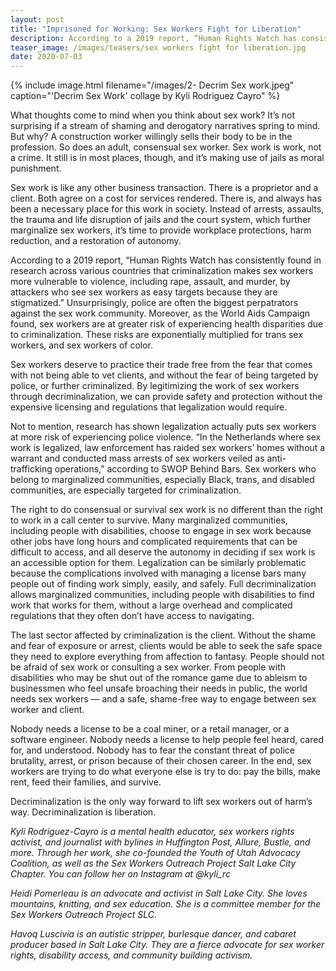 ```yaml
---
layout: post
title: "Imprisoned for Working: Sex Workers Fight for Liberation"
description: According to a 2019 report, “Human Rights Watch has consistently found in research across various countries that criminalization makes sex workers more vulnerable to violence, including rape, assault, and murder, by attackers who see sex workers as easy targets because they are stigmatized.” Unsurprisingly, police are often the biggest perpatrators against the sex work community. Moreover, as the World Aids Campaign found, sex workers are at greater risk of experiencing health disparities due to criminalization. These risks are exponentially multiplied for trans sex workers, and sex workers of color.
teaser_image: /images/teasers/sex workers fight for liberation.jpg
date: 2020-07-03
---
```


{% include image.html
  filename="/images/2- Decrim Sex work.jpeg"
  caption="'Decrim Sex Work' collage by Kyli Rodriguez Cayro"
%}

What thoughts come to mind when you think about sex work? It’s not surprising if a stream of shaming and derogatory narratives spring to mind. But why? A construction worker willingly sells their body to be in the profession. So does an adult, consensual sex worker. Sex work is work, not a crime. It still is in most places, though, and it’s making use of jails as moral punishment.

Sex work is like any other business transaction. There is a proprietor and a client. Both agree on a cost for services rendered. There is, and always has been a necessary place for this work in society. Instead of arrests, assaults, the trauma and life disruption of jails and the court system, which further marginalize sex workers, it’s time to provide workplace protections, harm reduction, and a restoration of autonomy.

According to a 2019 report, “Human Rights Watch has consistently found in research across various countries that criminalization makes sex workers more vulnerable to violence, including rape, assault, and murder, by attackers who see sex workers as easy targets because they are stigmatized.” Unsurprisingly, police are often the biggest perpatrators against the sex work community. Moreover, as the World Aids Campaign found, sex workers are at greater risk of experiencing health disparities due to criminalization. These risks are exponentially multiplied for trans sex workers, and sex workers of color.

Sex workers deserve to practice their trade free from the fear that comes with not being able to vet clients, and without the fear of being targeted by police, or further criminalized. By legitimizing the work of sex workers through decriminalization, we can provide safety and protection without the expensive licensing and regulations that legalization would require.

Not to mention, research has shown legalization actually puts sex workers at more risk of experiencing police violence. “In the Netherlands where sex work is legalized, law enforcement has raided sex workers’ homes without a warrant and conducted mass arrests of sex workers veiled as anti-trafficking operations,” according to SWOP Behind Bars. Sex workers who belong to marginalized communities, especially Black, trans, and disabled communities, are especially targeted for criminalization.

The right to do consensual or survival sex work is no different than the right to work in a call center to survive. Many marginalized communities, including people with disabilities, choose to engage in sex work because other jobs have long hours and complicated requirements that can be difficult to access, and all deserve the autonomy in deciding if sex work is an accessible option for them. Legalization can be similarly problematic because the complications involved with managing a license bars many people out of finding work simply, easily, and safely. Full decriminalization allows marginalized communities, including people with disabilities to find work that works for them, without a large overhead and complicated regulations that they often don’t have access to navigating.

The last sector affected by criminalization is the client. Without the shame and fear of exposure or arrest, clients would be able to seek the safe space they need to explore everything from affection to fantasy. People should not be afraid of sex work or consulting a sex worker. From people with disabilities who may be shut out of the romance game due to ableism to businessmen who feel unsafe broaching their needs in public, the world needs sex workers — and a safe, shame-free way to engage between sex worker and client.

Nobody needs a license to be a coal miner, or a retail manager, or a software engineer. Nobody needs a license to help people feel heard, cared for, and understood. Nobody has to fear the constant threat of police brutality, arrest, or prison because of their chosen career. In the end, sex workers are trying to do what everyone else is try to do: pay the bills, make rent, feed their families, and survive.

Decriminalization is the only way forward to lift sex workers out of harm’s way. Decriminalization is liberation.

*Kyli Rodriguez-Cayro is a mental health educator, sex workers rights activist, and journalist with bylines in Huffington Post, Allure, Bustle, and more. Through her work, she co-founded the Youth of Utah Advocacy Coalition, as well as the Sex Workers Outreach Project Salt Lake City Chapter. You can follow her on Instagram at @kyli_rc*

*Heidi Pomerleau is an advocate and activist in Salt Lake City. She loves mountains, knitting, and sex education. She is a committee member for the Sex Workers Outreach Project SLC.*

*Havoq Luscivia is an autistic stripper, burlesque dancer, and cabaret producer based in Salt Lake City. They are a fierce advocate for sex worker rights, disability access, and community building activism.*
